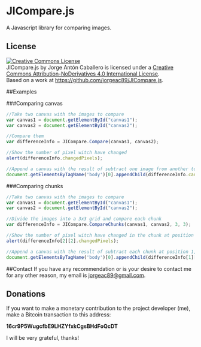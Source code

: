 # JICompare.js
A Javascript library for comparing images.

## License
<a rel="license" href="http://creativecommons.org/licenses/by-nd/4.0/"><img alt="Creative Commons License" style="border-width:0" src="https://i.creativecommons.org/l/by-nd/4.0/88x31.png" /></a><br /><span xmlns:dct="http://purl.org/dc/terms/" property="dct:title">JICompare.js</span> by <span xmlns:cc="http://creativecommons.org/ns#" property="cc:attributionName">Jorge Antón Caballero</span> is licensed under a <a rel="license" href="http://creativecommons.org/licenses/by-nd/4.0/">Creative Commons Attribution-NoDerivatives 4.0 International License</a>.<br />Based on a work at <a xmlns:dct="http://purl.org/dc/terms/" href="https://github.com/jorgeac89/JICompare.js" rel="dct:source">https://github.com/jorgeac89/JICompare.js</a>.

##Examples

###Comparing canvas

```js
//Take two canvas with the images to compare
var canvas1 = document.getElementById("canvas1");
var canvas2 = document.getElementById("canvas2");

//Compare them
var differenceInfo = JICompare.Compare(canvas1, canvas2);

//Show the number of pixel witch have changed
alert(differenceInfo.changedPixels);

//Append a canvas with the result of subtract one image from another to the body
document.getElementsByTagName('body')[0].appendChild(differenceInfo.canvasComponentsDiference);
```

###Comparing chunks

```js
//Take two canvas with the images to compare
var canvas1 = document.getElementById("canvas1");
var canvas2 = document.getElementById("canvas2");

//Divide the images into a 3x3 grid and compare each chunk
var differenceInfo = JICompare.CompareChunks(canvas1, canvas2, 3, 3);

//Show the number of pixel witch have changed in the chunk at position 2,2
alert(differenceInfo[2][2].changedPixels);

//Append a canvas with the result of subtract each chunk at position 1,3 from another to the body
document.getElementsByTagName('body')[0].appendChild(differenceInfo[1][3].canvasComponentsDiference);
```

##Contact
If you have any recommendation or is your desire to contact me for any other reason, my email is <a href="mailto:jorgeac89@gmail.com">jorgeac89@gmail.com</a>.

## Donations
If you want to make a monetary contribution to the project developer (me), make a Bitcoin transaction to this address:

**16cr9P5WugcfbE9LHZYfxkCgsBHdFoQcDT**

I will be very grateful, thanks!
